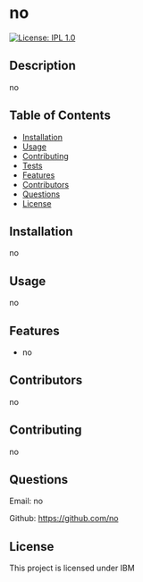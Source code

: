 # no
[![License: IPL 1.0](https://img.shields.io/badge/License-IPL%201.0-blue.svg)](https://opensource.org/licenses/IPL-1.0)

## Description
no

## Table of Contents
* [Installation](#installation)
* [Usage](#usage)
* [Contributing](#contributing)
* [Tests](#tests)
* [Features](#features)
* [Contributors](#contributors)
* [Questions](#questions)
* [License](#license)

## Installation
no

## Usage 
no


## Features
* no

## Contributors
no

## Contributing
no

## Questions
Email: no    
     
Github: https://github.com/no

## License
This project is licensed under IBM
